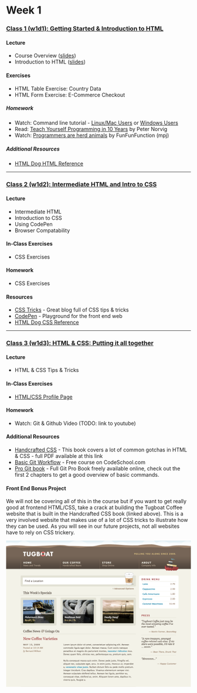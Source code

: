 # Week 1

### [Class 1 (w1d1): Getting Started & Introduction to HTML](./w1d1)

#### Lecture
* Course Overview ([slides](./w1d1/slides/w1d1_overview.pdf))
* Introduction to HTML ([slides](./w1d1/slides/w1d1_html.pdf))

#### Exercises
* HTML Table Exercise: Country Data
* HTML Form Exercise: E-Commerce Checkout

##### Homework

* Watch: Command line tutorial - [Linux/Mac Users]() or [Windows Users](https://www.youtube.com/watch?v=zBXe-IaNJps)
* Read: [Teach Yourself Programming in 10 Years](http://norvig.com/21-days.html) by Peter Norvig
* Watch: [Programmers are herd animals](https://www.youtube.com/watch?v=lrf6xuFq1Ms) by FunFunFunction (mpj)

##### Additional Resources
* [HTML Dog HTML Reference](http://htmldog.com/references/html/tags/)

---

### [Class 2 (w1d2): Intermediate HTML and Intro to CSS](./w1d2)

#### Lecture
* Intermediate HTML
* Introduction to CSS
* Using CodePen
* Browser Compatability

#### In-Class Exercises
* CSS Exercises

#### Homework
* CSS Exercises

#### Resources
* [CSS Tricks](https://css-tricks.com/) - Great blog full of CSS tips & tricks
* [CodePen](http://codepen.io/) - Playground for the front end web
* [HTML Dog CSS Reference](http://htmldog.com/references/css/properties/)

---

### [Class 3 (w1d3): HTML & CSS: Putting it all together](./w1d3)

#### Lecture
* HTML & CSS Tips & Tricks

#### In-Class Exercises
* [HTML/CSS Profile Page](./w1d3)

#### Homework
* Watch: Git & Github Video (TODO: link to youtube)

#### Additional Resources
* [Handcrafted CSS](../resources/handcrafted_css.pdf) - This book covers a lot of common gotchas in HTML & CSS - full PDF available at this link
* [Basic Git Workflow](https://www.codeschool.com/courses/git-real) - Free course on CodeSchool.com
* [Pro Git book](https://git-scm.com/book/en/v2) - Full Git Pro Book freely available online, check out the first 2 chapters to get a good overview of basic commands.

#### Front End Bonus Project
We will not be covering all of this in the course but if you want to get really good at frontend HTML/CSS, take a crack at building the Tugboat Coffee website that is built in the Handcrafted CSS book (linked above). This is a very involved website that makes use of a lot of CSS tricks to illustrate how they can be used. As you will see in our future projects, not all websites have to rely on CSS trickery.

![Tugboat Cofee](../zimages/tugboat.png)
